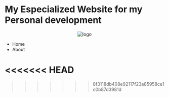 # My Especialized Website for my Personal development

<div align="center">
  
![logo](https://github.com/user-attachments/assets/d0162914-64ee-4ea3-8175-6b2f14f5ac27) 

</div>
 



  
- Home
- About 





<<<<<<< HEAD
=======


>>>>>>> 8f3118db408e92117f23a85958ce1c0b87d3981d
